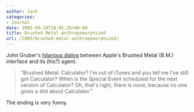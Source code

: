```yaml
---
author: Jack
categories:
- Journal
date: 2005-09-10T10:05:26+00:00
title: Brushed Metal Anthropomorphized
url: /2005/brushed-metal-anthropomorphized/
---
```


John Gruber's [hilarious dialog][1] between Apple's Brushed Metal (B.M.) interface and its (his?) agent.

> 
> 
> "Brushed Metal: Calculator? I'm out of iTunes and you tell me I've still got Calculator? When is the Special Event scheduled for the next version of Calculator? Oh, that's right, there is none, because no one gives a shit about Calculator."
> 
> 

The ending is very funny.

 [1]: http://daringfireball.net/2005/09/anthropomorphized